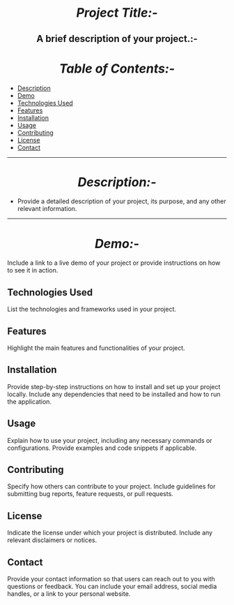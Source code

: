 <h1 align="center"><i> Project Title:-</i></h1>

<h2 align="center"><b>A brief description of your project.:-</b></h2>

<h1 align="center"><i>Table of Contents:-</i></h1>

- [Description](#description)
- [Demo](#demo)
- [Technologies Used](#technologies-used)
- [Features](#features)
- [Installation](#installation)
- [Usage](#usage)
- [Contributing](#contributing)
- [License](#license)
- [Contact](#contact)
<hr>
<h1 align="center"><i> Description:-</i></h1>

- Provide a detailed description of your project, its purpose, and any other relevant information.
<hr>
<h1 align="center"><i>Demo:-</i></h1>

Include a link to a live demo of your project or provide instructions on how to see it in action.

## Technologies Used

List the technologies and frameworks used in your project.

## Features

Highlight the main features and functionalities of your project.

## Installation

Provide step-by-step instructions on how to install and set up your project locally. Include any dependencies that need to be installed and how to run the application.

## Usage

Explain how to use your project, including any necessary commands or configurations. Provide examples and code snippets if applicable.

## Contributing

Specify how others can contribute to your project. Include guidelines for submitting bug reports, feature requests, or pull requests.

## License

Indicate the license under which your project is distributed. Include any relevant disclaimers or notices.

## Contact

Provide your contact information so that users can reach out to you with questions or feedback. You can include your email address, social media handles, or a link to your personal website.

